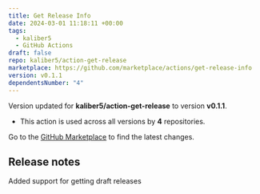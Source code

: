 ```yaml
---
title: Get Release Info
date: 2024-03-01 11:18:11 +00:00
tags:
  - kaliber5
  - GitHub Actions
draft: false
repo: kaliber5/action-get-release
marketplace: https://github.com/marketplace/actions/get-release-info
version: v0.1.1
dependentsNumber: "4"
---
```



Version updated for **kaliber5/action-get-release** to version **v0.1.1**.
- This action is used across all versions by **4** repositories.

Go to the [GitHub Marketplace](https://github.com/marketplace/actions/get-release-info) to find the latest changes.

## Release notes

Added support for getting draft releases
